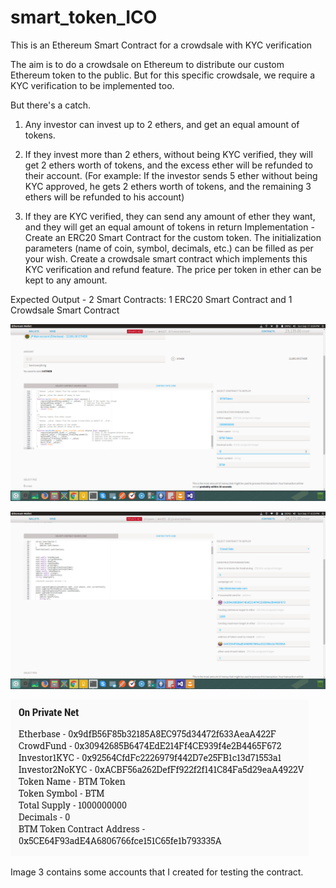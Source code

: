 # smart_token_ICO

This is an Ethereum Smart Contract for a crowdsale with KYC verification  

The aim is to do a crowdsale on Ethereum to distribute our custom Ethereum token to the public. But for this specific crowdsale, we require a KYC verification to be implemented too. 

But there's a catch.  

1) Any investor can invest up to 2 ethers, and get an equal amount of tokens. 

2) If they invest more than 2 ethers, without being KYC verified, they will get 2 ethers worth of tokens, and the excess ether will be refunded to their account. (For example: If the investor sends 5 ether without being KYC approved, he gets 2 ethers worth of tokens, and the remaining 3 ethers will be refunded to his account) 

3) If they are KYC verified, they can send any amount of ether they want, and they will get an equal amount of tokens in return  Implementation - Create an ERC20 Smart Contract for the custom token. The initialization parameters (name of coin, symbol, decimals, etc.) can be filled as per your wish. Create a crowdsale smart contract which implements this KYC verification and refund feature. The price per token in ether can be kept to any amount.   

Expected Output - 
2 Smart Contracts: 1 ERC20 Smart Contract and 1 Crowdsale Smart Contract 

![Image 1](1_Creating_Token.png?raw=true "Token Creation")

![Image 2](2_CrowdSale_Initialization.png?raw=true "CrowdSale Initialization")

![Image 3](3_Accounts_Created.png?raw=true "Test Accounts")

Image 3 contains some accounts that I created for testing the contract.

